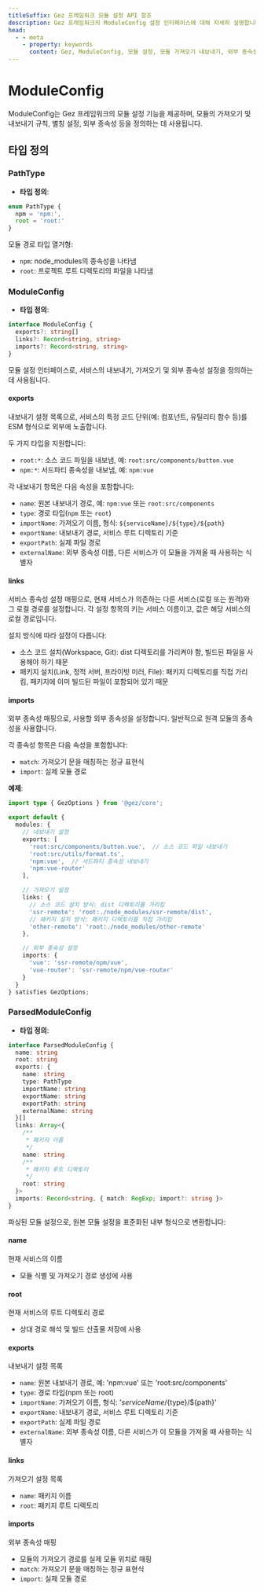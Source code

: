 ```yaml
---
titleSuffix: Gez 프레임워크 모듈 설정 API 참조
description: Gez 프레임워크의 ModuleConfig 설정 인터페이스에 대해 자세히 설명합니다. 모듈 가져오기 및 내보내기 규칙, 별칭 설정, 외부 종속성 관리 등을 포함하여 프레임워크의 모듈화 시스템을 깊이 이해할 수 있도록 도와줍니다.
head:
  - - meta
    - property: keywords
      content: Gez, ModuleConfig, 모듈 설정, 모듈 가져오기 내보내기, 외부 종속성, 별칭 설정, 종속성 관리, 웹 애플리케이션 프레임워크
---
```


# ModuleConfig

ModuleConfig는 Gez 프레임워크의 모듈 설정 기능을 제공하며, 모듈의 가져오기 및 내보내기 규칙, 별칭 설정, 외부 종속성 등을 정의하는 데 사용됩니다.

## 타입 정의

### PathType

- **타입 정의**:
```ts
enum PathType {
  npm = 'npm:', 
  root = 'root:'
}
```

모듈 경로 타입 열거형:
- `npm`: node_modules의 종속성을 나타냄
- `root`: 프로젝트 루트 디렉토리의 파일을 나타냄

### ModuleConfig

- **타입 정의**:
```ts
interface ModuleConfig {
  exports?: string[]
  links?: Record<string, string>
  imports?: Record<string, string>
}
```

모듈 설정 인터페이스로, 서비스의 내보내기, 가져오기 및 외부 종속성 설정을 정의하는 데 사용됩니다.

#### exports

내보내기 설정 목록으로, 서비스의 특정 코드 단위(예: 컴포넌트, 유틸리티 함수 등)를 ESM 형식으로 외부에 노출합니다.

두 가지 타입을 지원합니다:
- `root:*`: 소스 코드 파일을 내보냄, 예: `root:src/components/button.vue`
- `npm:*`: 서드파티 종속성을 내보냄, 예: `npm:vue`

각 내보내기 항목은 다음 속성을 포함합니다:
- `name`: 원본 내보내기 경로, 예: `npm:vue` 또는 `root:src/components`
- `type`: 경로 타입(`npm` 또는 `root`)
- `importName`: 가져오기 이름, 형식: `${serviceName}/${type}/${path}`
- `exportName`: 내보내기 경로, 서비스 루트 디렉토리 기준
- `exportPath`: 실제 파일 경로
- `externalName`: 외부 종속성 이름, 다른 서비스가 이 모듈을 가져올 때 사용하는 식별자

#### links

서비스 종속성 설정 매핑으로, 현재 서비스가 의존하는 다른 서비스(로컬 또는 원격)와 그 로컬 경로를 설정합니다. 각 설정 항목의 키는 서비스 이름이고, 값은 해당 서비스의 로컬 경로입니다.

설치 방식에 따라 설정이 다릅니다:
- 소스 코드 설치(Workspace, Git): dist 디렉토리를 가리켜야 함, 빌드된 파일을 사용해야 하기 때문
- 패키지 설치(Link, 정적 서버, 프라이빗 미러, File): 패키지 디렉토리를 직접 가리킴, 패키지에 이미 빌드된 파일이 포함되어 있기 때문

#### imports

외부 종속성 매핑으로, 사용할 외부 종속성을 설정합니다. 일반적으로 원격 모듈의 종속성을 사용합니다.

각 종속성 항목은 다음 속성을 포함합니다:
- `match`: 가져오기 문을 매칭하는 정규 표현식
- `import`: 실제 모듈 경로

**예제**:
```ts title="entry.node.ts"
import type { GezOptions } from '@gez/core';

export default {
  modules: {
    // 내보내기 설정
    exports: [
      'root:src/components/button.vue',  // 소스 코드 파일 내보내기
      'root:src/utils/format.ts',
      'npm:vue',  // 서드파티 종속성 내보내기
      'npm:vue-router'
    ],

    // 가져오기 설정
    links: {
      // 소스 코드 설치 방식: dist 디렉토리를 가리킴
      'ssr-remote': 'root:./node_modules/ssr-remote/dist',
      // 패키지 설치 방식: 패키지 디렉토리를 직접 가리킴
      'other-remote': 'root:./node_modules/other-remote'
    },

    // 외부 종속성 설정
    imports: {
      'vue': 'ssr-remote/npm/vue',
      'vue-router': 'ssr-remote/npm/vue-router'
    }
  }
} satisfies GezOptions;
```

### ParsedModuleConfig

- **타입 정의**:
```ts
interface ParsedModuleConfig {
  name: string
  root: string
  exports: {
    name: string
    type: PathType
    importName: string
    exportName: string
    exportPath: string
    externalName: string
  }[]
  links: Array<{
    /**
     * 패키지 이름
     */
    name: string
    /**
     * 패키지 루트 디렉토리
     */
    root: string
  }>
  imports: Record<string, { match: RegExp; import?: string }>
}
```

파싱된 모듈 설정으로, 원본 모듈 설정을 표준화된 내부 형식으로 변환합니다:

#### name
현재 서비스의 이름
- 모듈 식별 및 가져오기 경로 생성에 사용

#### root
현재 서비스의 루트 디렉토리 경로
- 상대 경로 해석 및 빌드 산출물 저장에 사용

#### exports
내보내기 설정 목록
- `name`: 원본 내보내기 경로, 예: 'npm:vue' 또는 'root:src/components'
- `type`: 경로 타입(npm 또는 root)
- `importName`: 가져오기 이름, 형식: '${serviceName}/${type}/${path}'
- `exportName`: 내보내기 경로, 서비스 루트 디렉토리 기준
- `exportPath`: 실제 파일 경로
- `externalName`: 외부 종속성 이름, 다른 서비스가 이 모듈을 가져올 때 사용하는 식별자

#### links
가져오기 설정 목록
- `name`: 패키지 이름
- `root`: 패키지 루트 디렉토리

#### imports
외부 종속성 매핑
- 모듈의 가져오기 경로를 실제 모듈 위치로 매핑
- `match`: 가져오기 문을 매칭하는 정규 표현식
- `import`: 실제 모듈 경로
```